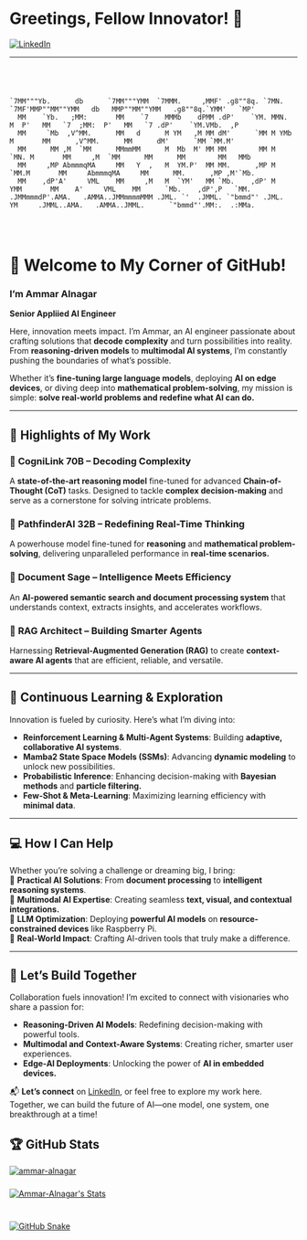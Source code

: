 
# Greetings, Fellow Innovator! 👋  

<a href="https://linkedin.com/in/ammar-alnagar-393413201" target="_blank">
<img src="https://img.shields.io/badge/LinkedIn-%231E77B5.svg?&style=for-the-badge&logo=linkedin&logoColor=white" alt="LinkedIn" />
</a>  



---


```


                                                                                                                                   
                                                                                                                                   
`7MM"""Yb.      db      `7MM"""YMM  `7MMM.     ,MMF' .g8""8q. `7MN.   `7MF'MMP""MM""YMM   db   MMP""MM""YMM   .g8""8q.`YMM'   `MP' 
  MM    `Yb.   ;MM:       MM    `7    MMMb    dPMM .dP'    `YM. MMN.    M  P'   MM   `7  ;MM:  P'   MM   `7 .dP'    `YM.VMb.  ,P   
  MM     `Mb  ,V^MM.      MM   d      M YM   ,M MM dM'      `MM M YMb   M       MM      ,V^MM.      MM      dM'      `MM `MM.M'    
  MM      MM ,M  `MM      MMmmMM      M  Mb  M' MM MM        MM M  `MN. M       MM     ,M  `MM      MM      MM        MM   MMb     
  MM     ,MP AbmmmqMA     MM   Y  ,   M  YM.P'  MM MM.      ,MP M   `MM.M       MM     AbmmmqMA     MM      MM.      ,MP ,M'`Mb.   
  MM    ,dP'A'     VML    MM     ,M   M  `YM'   MM `Mb.    ,dP' M     YMM       MM    A'     VML    MM      `Mb.    ,dP',P   `MM.  
.JMMmmmdP'.AMA.   .AMMA..JMMmmmmMMM .JML. `'  .JMML. `"bmmd"' .JML.    YM     .JMML..AMA.   .AMMA..JMML.      `"bmmd"'.MM:.  .:MMa.
                                                                                                                                   
                                                                                                                                   
                           
```                                                                                                                                     


                                                                                                                          
                                                                                                       
# 🌟 Welcome to My Corner of GitHub!  
### I’m Ammar Alnagar  
**Senior Appliied AI Engineer**   

Here, innovation meets impact. I’m Ammar, an AI engineer passionate about crafting solutions that **decode complexity** and turn possibilities into reality. From **reasoning-driven models** to **multimodal AI systems**, I’m constantly pushing the boundaries of what’s possible.  

Whether it’s **fine-tuning large language models**, deploying **AI on edge devices**, or diving deep into **mathematical problem-solving**, my mission is simple: **solve real-world problems and redefine what AI can do.**  

---

## 🚀 Highlights of My Work  

### 🔱 **CogniLink 70B – Decoding Complexity**  
A **state-of-the-art reasoning model** fine-tuned for advanced **Chain-of-Thought (CoT)** tasks. Designed to tackle **complex decision-making** and serve as a cornerstone for solving intricate problems.  

### 🧠 **PathfinderAI 32B – Redefining Real-Time Thinking**  
A powerhouse model fine-tuned for **reasoning** and **mathematical problem-solving**, delivering unparalleled performance in **real-time scenarios.**  

### 📜 **Document Sage – Intelligence Meets Efficiency**  
An **AI-powered semantic search and document processing system** that understands context, extracts insights, and accelerates workflows.  

### 🔗 **RAG Architect – Building Smarter Agents**  
Harnessing **Retrieval-Augmented Generation (RAG)** to create **context-aware AI agents** that are efficient, reliable, and versatile.  

---

## 🌱 Continuous Learning & Exploration  

Innovation is fueled by curiosity. Here’s what I’m diving into:  
- **Reinforcement Learning & Multi-Agent Systems**: Building **adaptive, collaborative AI systems**.  
- **Mamba2 State Space Models (SSMs)**: Advancing **dynamic modeling** to unlock new possibilities.  
- **Probabilistic Inference**: Enhancing decision-making with **Bayesian methods** and **particle filtering.**  
- **Few-Shot & Meta-Learning**: Maximizing learning efficiency with **minimal data**.  

---

## 💻 How I Can Help  

Whether you’re solving a challenge or dreaming big, I bring:  
🔹 **Practical AI Solutions**: From **document processing** to **intelligent reasoning systems**.  
🔹 **Multimodal AI Expertise**: Creating seamless **text, visual, and contextual integrations.**  
🔹 **LLM Optimization**: Deploying **powerful AI models** on **resource-constrained devices** like Raspberry Pi.  
🔹 **Real-World Impact**: Crafting AI-driven tools that truly make a difference.  

---

## 🤝 Let’s Build Together  

Collaboration fuels innovation! I’m excited to connect with visionaries who share a passion for:  
- **Reasoning-Driven AI Models**: Redefining decision-making with powerful tools.  
- **Multimodal and Context-Aware Systems**: Creating richer, smarter user experiences.  
- **Edge-AI Deployments**: Unlocking the power of **AI in embedded devices.**  

📬 **Let’s connect** on [LinkedIn](https://linkedin.com/in/ammar-alnagar-393413201), or feel free to explore my work here. Together, we can build the future of AI—one model, one system, one breakthrough at a time!


## 🏆 GitHub Stats

<p align="left"> <a href="https://github.com/ryo-ma/github-profile-trophy"><img src="https://github-profile-trophy.vercel.app/?username=ammar-alnagar&theme=dark_lover" alt="ammar-alnagar" </p>




###
<p>

![Ammar-Alnagar's Stats](https://github-readme-stats.vercel.app/api?username=Ammar-Alnagar&theme=onedark&show_icons=true&hide_border=true&count_private=true)





###


<br clear="both">

<img alt="GitHub Snake" src="https://raw.githubusercontent.com/Ammar-Alnagar/Ammar-Alnagar/output/github-contribution-grid-snake-dark.svg" />

###
